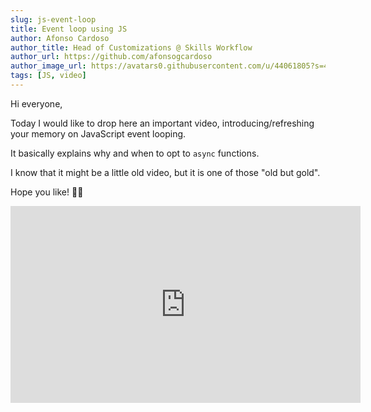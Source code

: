 ```yaml
---
slug: js-event-loop
title: Event loop using JS
author: Afonso Cardoso
author_title: Head of Customizations @ Skills Workflow
author_url: https://github.com/afonsogcardoso
author_image_url: https://avatars0.githubusercontent.com/u/44061805?s=400&v=4
tags: [JS, video]
---
```


Hi everyone, 

Today I would like to drop here an important video, introducing/refreshing your memory on JavaScript event looping.

It basically explains why and when to opt to `async` functions.

I know that it might be a little old video, but it is one of those "old but gold".

Hope you like! 👍🏿

<iframe width="560" height="315" src="https://www.youtube.com/embed/8aGhZQkoFbQ" frameborder="0" allow="autoplay; encrypted-media; gyroscope; picture-in-picture" allowfullscreen></iframe>
